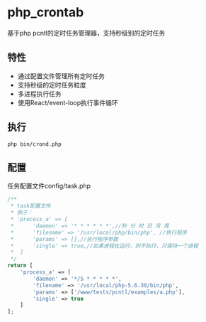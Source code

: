 php_crontab 
=============
基于php pcntl的定时任务管理器，支持秒级别的定时任务

特性
---------------
+ 通过配置文件管理所有定时任务
+ 支持秒级的定时任务粒度
+ 多进程执行任务
+ 使用React/event-loop执行事件循环

执行
---------------
```shell
php bin/crond.php
```

配置
---------------
任务配置文件config/task.php
```php
/**
 * task配置文件
 * 例子：
 * 'process_a' => [
 *      'daemon' => '* * * * * *',//秒 分 时 日 月 周
 *      'filename' => '/usr/local/php/bin/php', //执行程序
 *      'params' => [],//执行程序参数
 *      'single' => true,//如果进程在运行，则不执行，只保持一个进程
 *  ]
 */
return [
    'process_a' => [
        'daemon' => '*/5 * * * * *',
        'filename' => '/usr/local/php-5.6.30/bin/php',
        'params' => ['/www/tests/pcntl/examples/a.php'],
        'single' => true
    ]
];
```